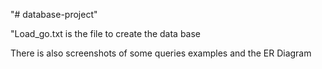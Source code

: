 "# database-project" 

"Load_go.txt is the file to create the data base


There is also screenshots of some queries examples and the ER Diagram
